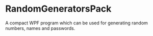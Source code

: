 # RandomGeneratorsPack
A compact WPF program which can be used for generating random numbers, names and passwords.
